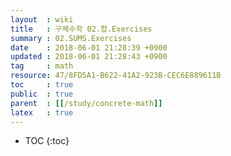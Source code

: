 ```yaml
---
layout  : wiki
title   : 구체수학 02.합.Exercises
summary : 02.SUMS.Exercises
date    : 2018-06-01 21:28:39 +0900
updated : 2018-06-01 21:28:43 +0900
tag     : math
resource: 47/8FD5A1-B622-41A2-923B-CEC6E889611B
toc     : true
public  : true
parent  : [[/study/concrete-math]]
latex   : true
---
```

* TOC
{:toc}
